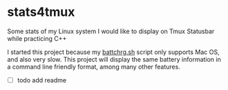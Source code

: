 # stats4tmux
Some stats of my Linux system I would like to display on Tmux Statusbar while practicing C++

I started this project because my [battchrg.sh](https://github.com/Xronophobe/battchrg) script only supports Mac OS, and also very slow.
This project will display the same battery information in a command line friendly format, among many other features.

 * [ ] todo add readme

